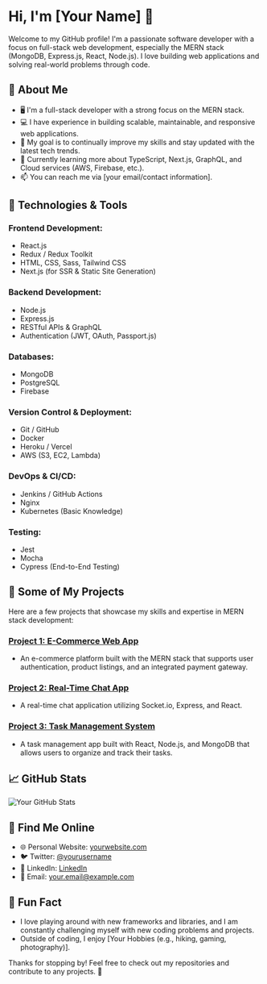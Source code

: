 # Hi, I'm [Your Name] 👋

Welcome to my GitHub profile! I'm a passionate software developer with a focus on full-stack web development, especially the MERN stack (MongoDB, Express.js, React, Node.js). I love building web applications and solving real-world problems through code.

## 🚀 About Me

- 🖥️ I'm a full-stack developer with a strong focus on the MERN stack.
- 💻 I have experience in building scalable, maintainable, and responsive web applications.
- 🎯 My goal is to continually improve my skills and stay updated with the latest tech trends.
- 🌱 Currently learning more about TypeScript, Next.js, GraphQL, and Cloud services (AWS, Firebase, etc.).
- 📫 You can reach me via [your email/contact information].

## 💼 Technologies & Tools

### Frontend Development:
- React.js
- Redux / Redux Toolkit
- HTML, CSS, Sass, Tailwind CSS
- Next.js (for SSR & Static Site Generation)

### Backend Development:
- Node.js
- Express.js
- RESTful APIs & GraphQL
- Authentication (JWT, OAuth, Passport.js)

### Databases:
- MongoDB
- PostgreSQL
- Firebase

### Version Control & Deployment:
- Git / GitHub
- Docker
- Heroku / Vercel
- AWS (S3, EC2, Lambda)

### DevOps & CI/CD:
- Jenkins / GitHub Actions
- Nginx
- Kubernetes (Basic Knowledge)

### Testing:
- Jest
- Mocha
- Cypress (End-to-End Testing)

## 🧰 Some of My Projects

Here are a few projects that showcase my skills and expertise in MERN stack development:

### [Project 1: E-Commerce Web App](https://github.com/yourusername/project1)
- An e-commerce platform built with the MERN stack that supports user authentication, product listings, and an integrated payment gateway.

### [Project 2: Real-Time Chat App](https://github.com/yourusername/project2)
- A real-time chat application utilizing Socket.io, Express, and React.

### [Project 3: Task Management System](https://github.com/yourusername/project3)
- A task management app built with React, Node.js, and MongoDB that allows users to organize and track their tasks.

## 📈 GitHub Stats

![Your GitHub Stats](https://github-readme-stats.vercel.app/api?username=yourusername&show_icons=true&hide_title=true&count_private=true&theme=radical)

## 🔗 Find Me Online

- 🌐 Personal Website: [yourwebsite.com](https://yourwebsite.com)
- 🐦 Twitter: [@yourusername](https://twitter.com/yourusername)
- 📱 LinkedIn: [LinkedIn](https://www.linkedin.com/in/yourusername/)
- 📧 Email: [your.email@example.com](mailto:your.email@example.com)

## 🎉 Fun Fact

- I love playing around with new frameworks and libraries, and I am constantly challenging myself with new coding problems and projects.
- Outside of coding, I enjoy [Your Hobbies (e.g., hiking, gaming, photography)].

Thanks for stopping by! Feel free to check out my repositories and contribute to any projects. 🚀


<!---
shivamgupta951/shivamgupta951 is a ✨ special ✨ repository because its `README.md` (this file) appears on your GitHub profile.
You can click the Preview link to take a look at your changes.
--->
